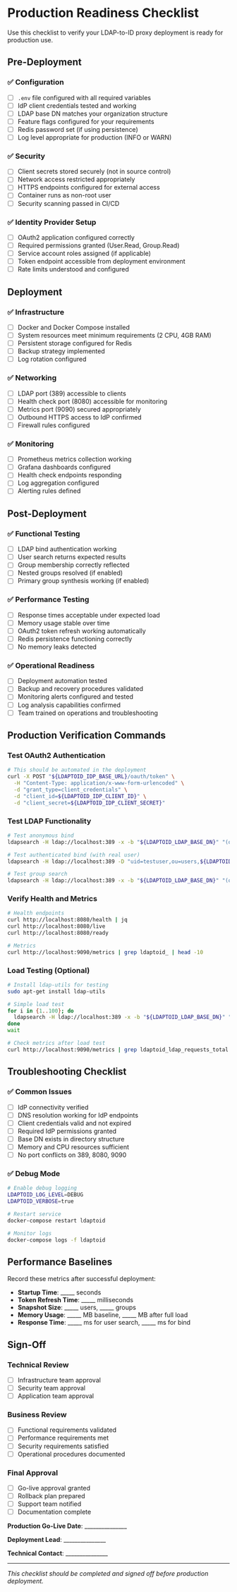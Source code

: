 # Production Readiness Checklist

Use this checklist to verify your LDAP-to-ID proxy deployment is ready for production use.

## Pre-Deployment

### ✅ Configuration
- [ ] `.env` file configured with all required variables
- [ ] IdP client credentials tested and working
- [ ] LDAP base DN matches your organization structure
- [ ] Feature flags configured for your requirements
- [ ] Redis password set (if using persistence)
- [ ] Log level appropriate for production (INFO or WARN)

### ✅ Security
- [ ] Client secrets stored securely (not in source control)
- [ ] Network access restricted appropriately
- [ ] HTTPS endpoints configured for external access
- [ ] Container runs as non-root user
- [ ] Security scanning passed in CI/CD

### ✅ Identity Provider Setup
- [ ] OAuth2 application configured correctly
- [ ] Required permissions granted (User.Read, Group.Read)
- [ ] Service account roles assigned (if applicable)
- [ ] Token endpoint accessible from deployment environment
- [ ] Rate limits understood and configured

## Deployment

### ✅ Infrastructure
- [ ] Docker and Docker Compose installed
- [ ] System resources meet minimum requirements (2 CPU, 4GB RAM)
- [ ] Persistent storage configured for Redis
- [ ] Backup strategy implemented
- [ ] Log rotation configured

### ✅ Networking
- [ ] LDAP port (389) accessible to clients
- [ ] Health check port (8080) accessible for monitoring
- [ ] Metrics port (9090) secured appropriately
- [ ] Outbound HTTPS access to IdP confirmed
- [ ] Firewall rules configured

### ✅ Monitoring
- [ ] Prometheus metrics collection working
- [ ] Grafana dashboards configured
- [ ] Health check endpoints responding
- [ ] Log aggregation configured
- [ ] Alerting rules defined

## Post-Deployment

### ✅ Functional Testing
- [ ] LDAP bind authentication working
- [ ] User search returns expected results
- [ ] Group membership correctly reflected
- [ ] Nested groups resolved (if enabled)
- [ ] Primary group synthesis working (if enabled)

### ✅ Performance Testing
- [ ] Response times acceptable under expected load
- [ ] Memory usage stable over time
- [ ] OAuth2 token refresh working automatically
- [ ] Redis persistence functioning correctly
- [ ] No memory leaks detected

### ✅ Operational Readiness
- [ ] Deployment automation tested
- [ ] Backup and recovery procedures validated
- [ ] Monitoring alerts configured and tested
- [ ] Log analysis capabilities confirmed
- [ ] Team trained on operations and troubleshooting

## Production Verification Commands

### Test OAuth2 Authentication
```bash
# This should be automated in the deployment
curl -X POST "${LDAPTOID_IDP_BASE_URL}/oauth/token" \
  -H "Content-Type: application/x-www-form-urlencoded" \
  -d "grant_type=client_credentials" \
  -d "client_id=${LDAPTOID_IDP_CLIENT_ID}" \
  -d "client_secret=${LDAPTOID_IDP_CLIENT_SECRET}"
```

### Test LDAP Functionality
```bash
# Test anonymous bind
ldapsearch -H ldap://localhost:389 -x -b "${LDAPTOID_LDAP_BASE_DN}" "(objectclass=*)" | head -20

# Test authenticated bind (with real user)
ldapsearch -H ldap://localhost:389 -D "uid=testuser,ou=users,${LDAPTOID_LDAP_BASE_DN}" -w password -b "${LDAPTOID_LDAP_BASE_DN}" "(uid=testuser)"

# Test group search
ldapsearch -H ldap://localhost:389 -x -b "${LDAPTOID_LDAP_BASE_DN}" "(objectclass=groupOfNames)"
```

### Verify Health and Metrics
```bash
# Health endpoints
curl http://localhost:8080/health | jq
curl http://localhost:8080/live
curl http://localhost:8080/ready

# Metrics
curl http://localhost:9090/metrics | grep ldaptoid_ | head -10
```

### Load Testing (Optional)
```bash
# Install ldap-utils for testing
sudo apt-get install ldap-utils

# Simple load test
for i in {1..100}; do
  ldapsearch -H ldap://localhost:389 -x -b "${LDAPTOID_LDAP_BASE_DN}" "(uid=*)" &
done
wait

# Check metrics after load test
curl http://localhost:9090/metrics | grep ldaptoid_ldap_requests_total
```

## Troubleshooting Checklist

### ✅ Common Issues
- [ ] IdP connectivity verified
- [ ] DNS resolution working for IdP endpoints
- [ ] Client credentials valid and not expired
- [ ] Required IdP permissions granted
- [ ] Base DN exists in directory structure
- [ ] Memory and CPU resources sufficient
- [ ] No port conflicts on 389, 8080, 9090

### ✅ Debug Mode
```bash
# Enable debug logging
LDAPTOID_LOG_LEVEL=DEBUG
LDAPTOID_VERBOSE=true

# Restart service
docker-compose restart ldaptoid

# Monitor logs
docker-compose logs -f ldaptoid
```

## Performance Baselines

Record these metrics after successful deployment:

- **Startup Time**: _____ seconds
- **Token Refresh Time**: _____ milliseconds
- **Snapshot Size**: _____ users, _____ groups
- **Memory Usage**: _____ MB baseline, _____ MB after full load
- **Response Time**: _____ ms for user search, _____ ms for bind

## Sign-Off

### Technical Review
- [ ] Infrastructure team approval
- [ ] Security team approval
- [ ] Application team approval

### Business Review
- [ ] Functional requirements validated
- [ ] Performance requirements met
- [ ] Security requirements satisfied
- [ ] Operational procedures documented

### Final Approval
- [ ] Go-live approval granted
- [ ] Rollback plan prepared
- [ ] Support team notified
- [ ] Documentation complete

**Production Go-Live Date**: _______________

**Deployment Lead**: _______________

**Technical Contact**: _______________

---

*This checklist should be completed and signed off before production deployment.*